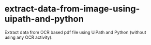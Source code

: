 # extract-data-from-image-using-uipath-and-python
Extract data from OCR based pdf file using UiPath and Python (without using any OCR activity).

